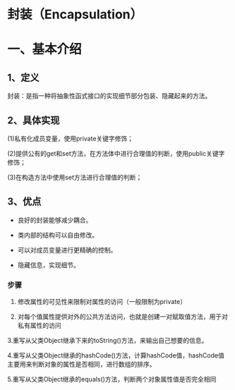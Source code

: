# **封装（Encapsulation）**

# **一、基本介绍**

## **1、定义**

封装：是指一种将抽象性函式接口的实现细节部分包装、隐藏起来的方法。

## **2、具体实现**

(1)私有化成员变量，使用private关键字修饰；

(2)提供公有的get和set方法，在方法体中进行合理值的判断，使用public关键字修饰；

(3)在构造方法中使用set方法进行合理值的判断；

## **3、优点**

- 良好的封装能够减少耦合。

- 类内部的结构可以自由修改。
- 可以对成员变量进行更精确的控制。
- 隐藏信息，实现细节。

### 步骤

1. 修改属性的可见性来限制对属性的访问（一般限制为private）

2. 对每个值属性提供对外的公共方法访问，也就是创建一对赋取值方法，用于对私有属性的访问

3.重写从父类Object继承下来的toString()方法，来输出自己想要的信息。

4.重写从父类Object继承的hashCode()方法，计算hashCode值，hashCode值主要用来判断对象的属性是否相同，进行数组的排序。

5.重写从父类Object继承的equals()方法，判断两个对象属性值是否完全相同





















